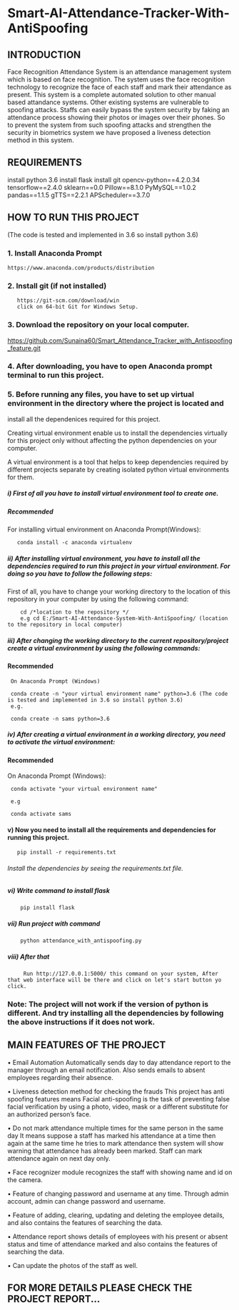 # Smart-AI-Attendance-Tracker-With-AntiSpoofing

## INTRODUCTION
Face Recognition Attendance System is an attendance management system which is based on face recognition. The system uses the face recognition technology to recognize the face of each staff and mark their attendance as present. This system is a complete automated solution to other manual based attandance systems. Other existing systems are vulnerable to spoofing attacks. Staffs can easily bypass the system security by faking an attendance process showing their photos or images over their phones. So to prevent the system from such spoofing attacks and strengthen the security in biometrics system we have proposed a  liveness detection method in this system.

## REQUIREMENTS
install python 3.6
install flask
install git
opencv-python==4.2.0.34
tensorflow==2.4.0
sklearn==0.0
Pillow==8.1.0
PyMySQL==1.0.2
pandas==1.1.5
gTTS==2.2.1
APScheduler==3.7.0

## HOW TO RUN THIS PROJECT
(The code is tested and implemented in 3.6 so install python 3.6)

### 1. Install Anaconda Prompt
    https://www.anaconda.com/products/distribution

### 2. Install git (if not installed)
       https://git-scm.com/download/win
       click on 64-bit Git for Windows Setup.

### 3.  Download the repository on your local computer.

https://github.com/Sunaina60/Smart_Attendance_Tracker_with_Antispoofing_feature.git

### 4. After downloading, you have to open Anaconda prompt terminal to run this project.


### 5. Before running any files, you have to set up  virtual environment in the directory where the project is located and 
install all the dependenices required for this project.

Creating virtual environment enable us to install the dependencies virtually for this project only without affecting the python dependencies on  your computer.

A virtual environment is a tool that helps to keep dependencies required by different projects separate by creating isolated python virtual environments for them.


##### i) First of all you have to install virtual environment tool to create one.
       
##### Recommended
For installing virtual environment on Anaconda Prompt(Windows):


       conda install -c anaconda virtualenv
     
     
##### ii) After installing virtual environment, you have to install all the dependencies required to run this project in your virtual environment. For doing so you have to follow the following steps:
  
  
  First of all, you have to change your working directory to the location of this repository in your computer by using the following command:
  
  
        cd /*location to the repository */
        e.g cd E:/Smart-AI-Attendance-System-With-AntiSpoofing/ (location to the repository in local computer)
  
  
 ##### iii) After changing the working directory to the current repository/project create a virtual environment by using the following commands:
  
 #### Recommended
     On Anaconda Prompt (Windows)
     
     conda create -n "your virtual environment name" python=3.6 (The code is tested and implemented in 3.6 so install python 3.6)
     e.g.
     
     conda create -n sams python=3.6
     
     
##### iv) After creating a virtual environment in a working directory, you need to activate the virtual environment:

 
 #### Recommended
   On Anaconda Prompt (Windows):
  
     conda activate "your virtual environment name"
   
     e.g 
   
     conda activate sams

#### v) Now you need to install all the requirements and dependencies for running this project.
       
       pip install -r requirements.txt

###### Install the dependencies by seeing the requirements.txt file.

##### vi) Write command to install flask
        pip install flask
  
##### vii) Run project with command
        python attendance_with_antispoofing.py

##### viii) After that
         Run http://127.0.0.1:5000/ this command on your system, After that web interface will be there and click on let's start button yo click.
  
### Note: The project will not work if the version of python is different. And try installing all the dependencies by following the above instructions if it does not work.
 
## MAIN FEATURES OF THE PROJECT
•	Email Automation
 	Automatically sends day to day attendance report to the manager through an email notification. 
 	Also sends emails to absent employees regarding their absence.

•	Liveness detection method for checking the frauds
 	This project has anti spoofing features means Facial anti-spoofing is the task of preventing false facial verification by using a photo, video, mask or a different substitute for an authorized person’s face.
 
•	Do not mark attendance multiple times for the same person in the same day
 	It means suppose a staff has marked his attendance at a time then again at the same time he tries to mark attendance then system will show warning that attendance has already been marked. Staff can mark attendance again on next day only.

•	Face recognizer module recognizes the staff with showing name and id on the camera.

•	Feature of changing password and username at any time.
 	Through admin account, admin can change password and username.

•	Feature of adding, clearing, updating and deleting the employee details, and also contains the features of searching the data.

•	Attendance report shows details of employees with his present or absent status and time of attendance marked and also contains the features of searching the data.

•	Can update the photos of the staff as well.

## FOR MORE DETAILS PLEASE CHECK THE PROJECT REPORT...
